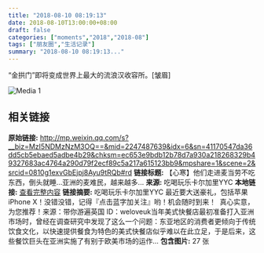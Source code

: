 ```yaml
---
title: "2018-08-10 08:19:13"
date: 2018-08-10T13:00:00+08:00
draft: false
categories: ["moments","2018","2018-08"]
tags: ["朋友圈","生活记录"]
summary: "2018-08-10 08:19:13..."
---
```


“金拱门”即将变成世界上最大的流浪汉收容所。[皱眉]

![Media 1](/Moments/photos/2018-08-10/201808100819130.jpg)

## 相关链接

**原始链接:** http://mp.weixin.qq.com/s?__biz=MzI5NDMzNzM3OQ==&mid=2247487639&idx=6&sn=41170547da36dd5cb5ebaed5adbe4b29&chksm=ec653e9bdb12b78d7a930a218268329b49327683ac4764a290d79f2ecf89c5a217a615123bb9&mpshare=1&scene=2&srcid=0810g1exvGbEjpj8Ayu9tRQb#rd
**链接标题:** 【心寒】他们走进麦当劳不吃东西，倒头就睡...亚洲的麦难民，越来越多...
**来源:** 吃喝玩乐卡尔加里YYC
**本地链接:** [查看完整内容](/link_content/2018/08/2018-08-10-3/link_content/)
**链接摘要:** 吃喝玩乐卡尔加里YYC 最近要大送豪礼，包括苹果 iPhone X！没错没错，记得『点击蓝字加关注』哟！机会随时到来！  真心实意，为您推荐！来源：带你游遍英国 ID：weloveuk当年美式快餐店最初准备打入亚洲市场时，曾经在调查研究中发现了这么一个问题：东亚地区的消费者更倾向于传统饮食文化，以快速提供餐食为特色的美式快餐店似乎难以在此立足，于是后来，这些餐饮巨头在亚洲实施了有别于欧美市场的运作...
**包含图片:** 27 张

